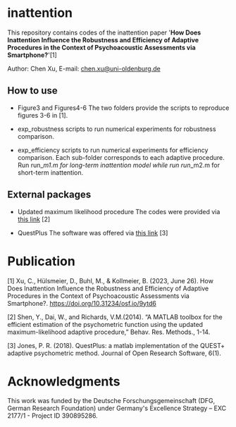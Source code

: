 # inattention

This repository contains codes of the inattention paper '**How Does Inattention Influence the Robustness and Efficiency of Adaptive Procedures in the Context of Psychoacoustic Assessments via Smartphone?**'[1]

Author: Chen Xu, E-mail: chen.xu@uni-oldenburg.de

## How to use
- Figure3 and Figures4-6
The two folders provide the scripts to reproduce figures 3-6 in [1].

- exp_robustness
scripts to run numerical experiments for robustness comparison. 

- exp_efficiency
scripts to run numerical experiments for efficiency comparison. Each sub-folder corresponds to each adaptive procedure. Run run_*_m1.m for long-term inattention model while run run_*_m2.m for short-term inattention.


## External packages

- Updated maximum likelihood procedure
The codes were provided via [this link](https://hearlab.ss.uci.edu//UML/uml.html) [2]

- QuestPlus
The software was offered via [this link](https://github.com/petejonze/QuestPlus) [3]


# Publication 
[1] Xu, C., Hülsmeier, D., Buhl, M., & Kollmeier, B. (2023, June 26). How Does Inattention Influence the Robustness and Efficiency of Adaptive Procedures in the Context of Psychoacoustic Assessments via Smartphone?. https://doi.org/10.31234/osf.io/9ytd6

[2] Shen, Y., Dai, W., and Richards, V.M.(2014). “A MATLAB toolbox for the efficient estimation of the psychometric function using the updated maximum-likelihood adaptive procedure,” Behav. Res. Methods., 1-14.

[3] Jones, P. R. (2018). QuestPlus: a matlab implementation of the QUEST+ adaptive psychometric method. Journal of Open Research Software, 6(1).

# Acknowledgments
This work was funded by the Deutsche Forschungsgemeinschaft (DFG, German Research Foundation) under Germany's Excellence Strategy – EXC 2177/1 - Project ID 390895286. 
